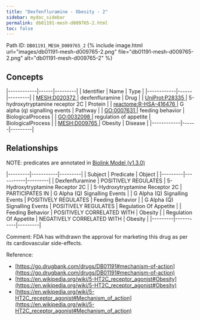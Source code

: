 ```yaml
---
title: "Dexfenfluramine - Obesity - 2"
sidebar: mydoc_sidebar
permalink: db01191-mesh-d009765-2.html
toc: false 
---
```



Path ID: `DB01191_MESH_D009765_2`
{% include image.html url="images/db01191-mesh-d009765-2.png" file="db01191-mesh-d009765-2.png" alt="db01191-mesh-d009765-2" %}

## Concepts

|------------|------|---------|
| Identifier | Name | Type    |
|------------|------|---------|
| <a href="https://identifiers.org/MESH:D020372">MESH:D020372 </a> | dexfenfluramine | Drug |
| <a href="https://identifiers.org/UniProt:P28335">UniProt:P28335 </a> | 5-hydroxytryptamine receptor 2C | Protein |
| <a href="https://identifiers.org/reactome:R-HSA-416476">reactome:R-HSA-416476 </a> | G alpha (q) signalling events | Pathway |
| <a href="https://identifiers.org/GO:0007631">GO:0007631 </a> | feeding behavior | BiologicalProcess |
| <a href="https://identifiers.org/GO:0032098">GO:0032098 </a> | regulation of appetite | BiologicalProcess |
| <a href="https://identifiers.org/MESH:D009765">MESH:D009765 </a> | Obesity | Disease |
|------------|------|---------|

## Relationships


NOTE: predicates are annotated in <a href="https://github.com/biolink/biolink-model/releases/tag/v1.3.0">Biolink Model (v1.3.0)</a>

|---------|-----------|---------|
| Subject | Predicate | Object  |
|---------|-----------|---------|
| Dexfenfluramine | POSITIVELY REGULATES | 5-Hydroxytryptamine Receptor 2C |
| 5-Hydroxytryptamine Receptor 2C | PARTICIPATES IN | G Alpha (Q) Signalling Events |
| G Alpha (Q) Signalling Events | POSITIVELY REGULATES | Feeding Behavior |
| G Alpha (Q) Signalling Events | POSITIVELY REGULATES | Regulation Of Appetite |
| Feeding Behavior | POSITIVELY CORRELATED WITH | Obesity |
| Regulation Of Appetite | NEGATIVELY CORRELATED WITH | Obesity |
|---------|-----------|---------|

Comment: FDA has withdrawn the approval for marketing this drug as per its cardiovascular side-effects.

Reference: 
  - [https://go.drugbank.com/drugs/DB01191#mechanism-of-action](https://go.drugbank.com/drugs/DB01191#mechanism-of-action)
  - [https://en.wikipedia.org/wiki/5-HT2C_receptor_agonist#Obesity](https://en.wikipedia.org/wiki/5-HT2C_receptor_agonist#Obesity)
  - [https://en.wikipedia.org/wiki/5-HT2C_receptor_agonist#Mechanism_of_action](https://en.wikipedia.org/wiki/5-HT2C_receptor_agonist#Mechanism_of_action)

